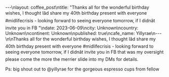 ---\nlayout: coffee_post\ntitle: "Thanks all for the wonderful birthday wishes, I thought Iâd share my 40th birthday present with everyone #midlifecrisis - looking forward to seeing everyone tomorrow, if I didnât invite you in FB "\ndate: 2023-06-09\ncity: Unknown\ncountry: Unknown\ncontinent: Unknown\npublished: true\ncafe_name: Yillyrae\n---\n\nThanks all for the wonderful birthday wishes, I thought Iâd share my 40th birthday present with everyone #midlifecrisis - looking forward to seeing everyone tomorrow, if I didnât invite you in FB that was my oversight please come the more the merrier slide into my DMs for details.

Ps: big shout out to @yillyrae for the gorgeous espresso cups from fellow
